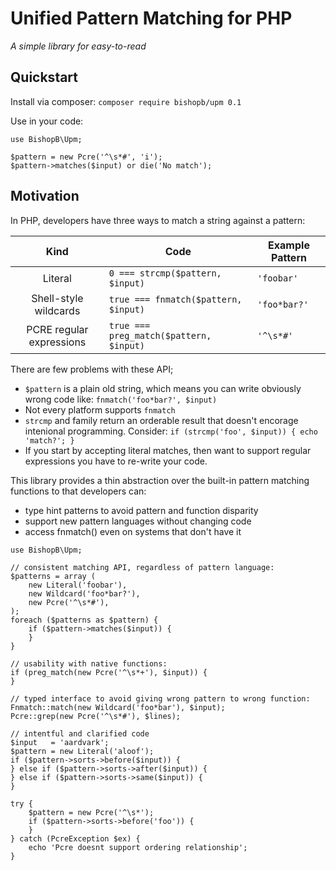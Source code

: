 # Unified Pattern Matching for PHP
*A simple library for easy-to-read*

## Quickstart

Install via composer: `composer require bishopb/upm 0.1`

Use in your code:

```
use BishopB\Upm;

$pattern = new Pcre('^\s*#', 'i');
$pattern->matches($input) or die('No match');
```

## Motivation
In PHP, developers have three ways to match a string against a pattern:

Kind | Code | Example Pattern
:---:|------|----------------
Literal | `0 === strcmp($pattern, $input)` | `'foobar'`
Shell-style wildcards | `true === fnmatch($pattern, $input)` | `'foo*bar?'`
PCRE regular expressions | `true === preg_match($pattern, $input)` | `'^\s*#'`

There are few problems with these API;

* `$pattern` is a plain old string, which means you can write obviously wrong
code like: `fnmatch('foo*bar?', $input)`
* Not every platform supports `fnmatch`
* `strcmp` and family return an orderable result that doesn't encorage intenional
programming. Consider: `if (strcmp('foo', $input)) { echo 'match?'; }`
* If you start by accepting literal matches, then want to support regular
expressions you have to re-write your code.

This library provides a thin abstraction over the built-in pattern matching
functions to that developers can:

* type hint patterns to avoid pattern and function disparity
* support new pattern languages without changing code
* access fnmatch() even on systems that don't have it


```
use BishopB\Upm;

// consistent matching API, regardless of pattern language:
$patterns = array (
    new Literal('foobar'),
    new Wildcard('foo*bar?'),
    new Pcre('^\s*#'),
);
foreach ($patterns as $pattern) {
    if ($pattern->matches($input)) {
    }
}

// usability with native functions:
if (preg_match(new Pcre('^\s*+'), $input)) {
}

// typed interface to avoid giving wrong pattern to wrong function:
Fnmatch::match(new Wildcard('foo*bar'), $input);
Pcre::grep(new Pcre('^\s*#'), $lines);

// intentful and clarified code
$input   = 'aardvark';
$pattern = new Literal('aloof');
if ($pattern->sorts->before($input)) {
} else if ($pattern->sorts->after($input)) {
} else if ($pattern->sorts->same($input)) {
}

try {
    $pattern = new Pcre('^\s*');
    if ($pattern->sorts->before('foo')) {
    }
} catch (PcreException $ex) {
    echo 'Pcre doesnt support ordering relationship';
}
```
